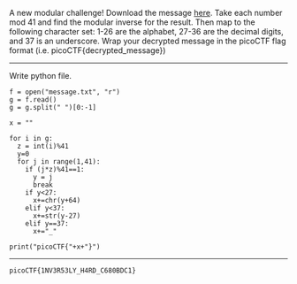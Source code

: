 A new modular challenge!
Download the message [here](https://artifacts.picoctf.net/c/499/message.txt).
Take each number mod 41 and find the modular inverse for the result. 
Then map to the following character set: 1-26 are the alphabet, 27-36 are the decimal digits, and 37 is an underscore.
Wrap your decrypted message in the picoCTF flag format (i.e. picoCTF{decrypted_message})

---

Write python file.
```
f = open("message.txt", "r")
g = f.read()
g = g.split(" ")[0:-1]

x = ""

for i in g:
  z = int(i)%41
  y=0
  for j in range(1,41):
    if (j*z)%41==1:
      y = j
      break
    if y<27:
      x+=chr(y+64)
    elif y<37:
      x+=str(y-27)
    elif y==37:
      x+="_"

print("picoCTF{"+x+"}")
```

---

```picoCTF{1NV3R53LY_H4RD_C680BDC1}```
